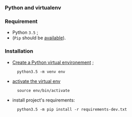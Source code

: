 ### Python and virtualenv

### Requirement

* Python `3.5` ;
* (`Pip` should be [available](https://pip.pypa.io/en/stable/installing/#do-i-need-to-install-pip)).

### Installation

* [Create a Python virtual environement](https://docs.python.org/3.5/library/venv.html#creating-virtual-environments) ;

        python3.5 -m venv env
    
* [activate the virtual env](https://packaging.python.org/en/latest/installing/#creating-virtual-environments)

        source env/bin/activate
        
* install project's requirements:
    
        python3.5 -m pip install -r requirements-dev.txt   
